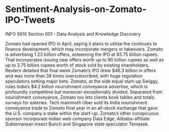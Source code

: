 # Sentiment-Analysis-on-Zomato-IPO-Tweets
INFO 5810 Section 001 - Data Analysis and Knowledge Discovery


Zomato had opened IPO in April, saying it plans to utilize the continues to finance development, 
which may incorporate mergers or takeovers. Zomato is advertising 1.23 billion offers, esteeming 
the IPO at 93.75 billion rupees. That incorporates issuing new offers worth up to 90 billion rupees 
as well as up to 3.75 billion rupees worth of stock sold by existing shareholders. Reuters detailed 
that final week Zomato’s IPO drew $46.3 billion in offers and was more than 38 times
oversubscribed, with huge regulation speculators setting major bets. Zomato, at the side equal 
start-up Swiggy, rules India’s $4.2 billion nourishment conveyance advertise, which is profoundly 
competitive but moreover exceptionally divided.
Separated from nourishment conveyance, Zomato too lets clients book tables and totals surveys 
for eateries. Tech mammoth Uber sold its India nourishment conveyance trade to Zomato final 
year in an all-stock exchange that gave the U.S. company a stake within the start-up. Zomato’s 
other conspicuous sponsor incorporate Indian web company Data Edge, Alibaba-affiliate 
Subterranean insect Bunch and Singapore state speculator Temasek.
